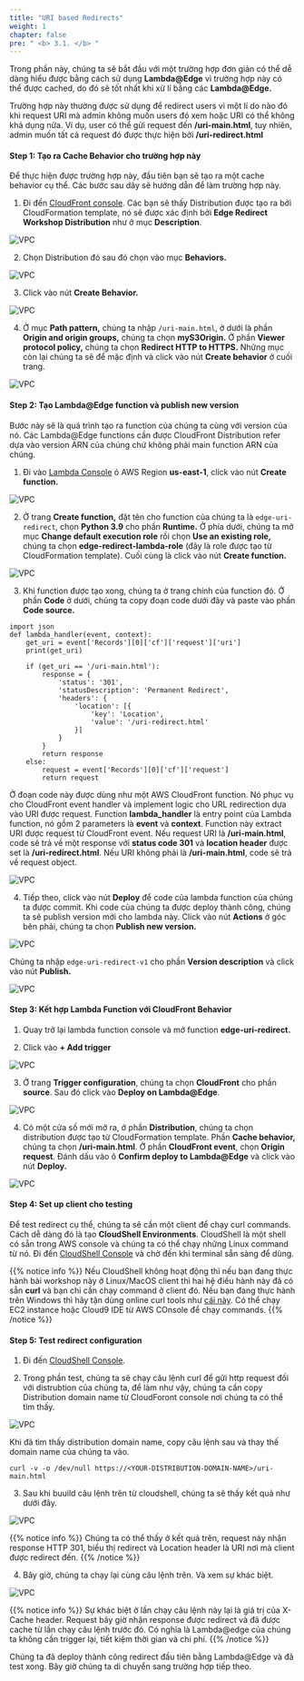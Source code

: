 ```yaml
---
title: "URI based Redirects"
weight: 1
chapter: false
pre: " <b> 3.1. </b> "
---
```


Trong phần này, chúng ta sẽ bắt đầu với một trường hợp đơn giản có thể dễ dàng hiểu được bằng cách sử dụng **Lambda@Edge** vì trường hợp này có thể được cached, do đó sẽ tốt nhất khi xử lí bằng các **Lambda@Edge.**

Trường hợp này thường được sử dụng để redirect users vì một lí do nào đó khi request URI mà admin không muốn users đó xem hoặc URI có thể không khả dụng nữa. Ví dụ, user có thể gửi request đến **/uri-main.html**, tuy nhiên, admin muốn tất cả request đó được thực hiện bởi **/uri-redirect.html**

#### Step 1: Tạo ra Cache Behavior cho trường hợp này

Để thực hiện được trường hợp này, đầu tiên bạn sẽ tạo ra một cache behavior cụ thể. Các bước sau dây sẽ hướng dẫn để làm trường hợp này.

1. Đi đến [CloudFront console](https://us-east-1.console.aws.amazon.com/cloudfront/v3/home). Các bạn sẽ thấy Distribution được tạo ra bởi CloudFormation template, nó sẽ được xác định bởi **Edge Redirect Workshop Distribution** như ở mục **Description**.

![VPC](/images/3.cache/3.1-urired/3.1-1new.png)

2. Chọn Distribution đó sau đó chọn vào mục **Behaviors.**

![VPC](/images/3.cache/3.1-urired/3.1-2.png)

3. Click vào nút **Create Behavior.**

![VPC](/images/3.cache/3.1-urired/3.1-3.png)

4. Ở mục **Path pattern,** chúng ta nhập `/uri-main.html`, ở dưới là phần **Origin and origin groups,** chúng ta chọn **myS3Origin.** Ở phần **Viewer protocol policy,** chúng ta chọn **Redirect HTTP to HTTPS.** Những mục còn lại chúng ta sẽ để mặc định và click vào nút **Create behavior** ở cuối trang.

![VPC](/images/3.cache/3.1-urired/3.1-4.png)

#### Step 2: Tạo Lambda@Edge function và publish new version

Bước này sẽ là quá trình tạo ra function của chúng ta cùng với version của nó. Các Lambda@Edge functions cần được CloudFront Distribution refer dựa vào version ARN của chúng chứ không phải main function ARN của chúng.

1. Đi vào [Lambda Console](https://us-east-1.console.aws.amazon.com/lambda/home?region=us-east-1#/create/function) ỏ AWS Region **us-east-1**, click vào nút **Create function.**

![VPC](/images/3.cache/3.1-urired/3.1-5.png)

2. Ở trang **Create function,** đặt tên cho function của chúng ta là `edge-uri-redirect`, chọn **Python 3.9** cho phần **Runtime.** Ở phía dưới, chúng ta mở mục **Change default execution role** rồi chọn **Use an existing role,** chúng ta chọn **edge-redirect-lambda-role** (đây là role được tạo từ CloudFormation template). Cuối cùng là click vào nút **Create function.**

![VPC](/images/3.cache/3.1-urired/3.1-6.png)

3. Khi function được tạo xong, chúng ta ở trang chính của function đó. Ở phần **Code** ở dưới, chúng ta copy đoạn code dưới đây và paste vào phần **Code source.**

```
import json
def lambda_handler(event, context):
    get_uri = event['Records'][0]['cf']['request']['uri']
    print(get_uri)

    if (get_uri == '/uri-main.html'):
        response = {
            'status': '301',
            'statusDescription': 'Permanent Redirect',
            'headers': {
                'location': [{
                    'key': 'Location',
                    'value': '/uri-redirect.html'
                }]
            }
        }
        return response
    else:
        request = event['Records'][0]['cf']['request']
        return request
```

Ở đoạn code này được dùng như một AWS CloudFront function. Nó phục vụ cho CloudFront event handler và implement logic cho URL redirection dựa vào URI được request. Function **lambda_handler** là entry point của Lambda function, nó gồm 2 parameters là **event** và **context**. Function này extract URI được request từ CloudFront event. Nếu request URI là **/uri-main.html**, code sẽ trả về một response với **status code 301** và **location header** được set là **/uri-redirect.html**. Nếu URI không phải là **/uri-main.html**, code sẽ trả về request object.

![VPC](/images/3.cache/3.1-urired/3.1-7.png)

4. Tiếp theo, click vào nút **Deploy** để code của lambda function của chúng ta được commit. Khi code của chúng ta được deploy thành công, chúng ta sẽ publish version mới cho lambda này. Click vào nút **Actions** ở góc bên phải, chúng ta chọn **Publish new version.**

![VPC](/images/3.cache/3.1-urired/3.1-8.png)

Chúng ta nhập `edge-uri-redirect-v1` cho phần **Version description** và click vào nút **Publish.**

![VPC](/images/3.cache/3.1-urired/3.1-9.png)

#### Step 3: Kết hợp Lambda Function với CloudFront Behavior

1. Quay trở lại lambda function console và mở function **edge-uri-redirect.**

2. Click vào **+ Add trigger**

![VPC](/images/3.cache/3.1-urired/3.1-10.png)

3. Ở trang **Trigger configuration**, chúng ta chọn **CloudFront** cho phần **source**. Sau đó click vào **Deploy on Lambda@Edge**.

![VPC](/images/3.cache/3.1-urired/3.1-11.png)

4. Có một cửa số mới mở ra, ở phần **Distribution**, chúng ta chọn distribution được tạo từ CloudFormation template. Phần **Cache behavior,** chúng ta chọn **/uri-main.html**. Ở phần **CloudFront event**, chọn **Origin request**. Đánh dấu vào ô **Confirm deploy to Lambda@Edge** và click vào nút **Deploy.**

![VPC](/images/3.cache/3.1-urired/3.1-12.png)

#### Step 4: Set up client cho testing

Để test redirect cụ thể, chúng ta sẽ cần một client để chạy curl commands. Cách dễ dàng đó là tạo **CloudShell Environments**. CloudShell là một shell có sẵn trong AWS console và chúng ta có thể chạy những Linux command từ nó. Đi đến [CloudShell Console](https://us-east-1.console.aws.amazon.com/cloudshell/home?region=us-east-1#) và chờ đến khi terminal sẵn sàng để dùng.

{{% notice info %}}
Nếu CloudShell không hoạt động thì nếu bạn đang thực hành bài workshop này ở Linux/MacOS client thì hai hệ điều hành này đã có sẵn **curl** và bạn chỉ cần chạy command ở client đó. Nếu bạn đang thực hành trên Windows thì hãy tận dùng online curl tools như [cái này](https://reqbin.com/curl). Có thể chạy EC2 instance hoặc Cloud9 IDE từ AWS COnsole để chạy commands.
{{% /notice %}}

#### Step 5: Test redirect configuration

1. Đi đến [CloudShell Console](https://us-east-1.console.aws.amazon.com/cloudshell/home?region=us-east-1#).

2. Trong phần test, chúng ta sẽ chạy câu lệnh curl để gửi http request đối với distrubtion của chúng ta, để làm như vậy, chúng ta cần copy Distribution domain name từ CloudForont console nơi chúng ta có thể tìm thấy.

![VPC](/images/3.cache/3.1-urired/3.1-13.png)

Khi đã tìm thấy distribution domain name, copy câu lệnh sau và thay thế domain name của chúng ta vào.

```
curl -v -o /dev/null https://<YOUR-DISTRIBUTION-DOMAIN-NAME>/uri-main.html
```

3. Sau khi buuild câu lệnh trên từ cloudshell, chúng ta sẽ thấy kết quả như dưới đây.

![VPC](/images/3.cache/3.1-urired/3.1-14.png)

{{% notice info %}}
Chúng ta có thể thấy ở kết quả trên, request này nhận response HTTP 301, biểu thị redirect và Location header là URI nơi mà client được redirect đến.
{{% /notice %}}

4. Bây giờ, chúng ta chạy lại cùng câu lệnh trên. Và xem sự khác biệt.

![VPC](/images/3.cache/3.1-urired/3.1-15.png)

{{% notice info %}}
Sự khác biệt ở lần chạy câu lệnh này lại là giá trị của X-Cache header. Request bây giờ nhận response được redirect và đã được cache từ lần chạy câu lệnh trước đó. Có nghĩa là Lambda@edge của chúng ta không cần trigger lại, tiết kiệm thời gian và chi phí.
{{% /notice %}}

Chúng ta đã deploy thành công redirect đầu tiên bằng Lambda@Edge và đã test xong. Bây giờ chúng ta di chuyển sang trường hợp tiếp theo.
